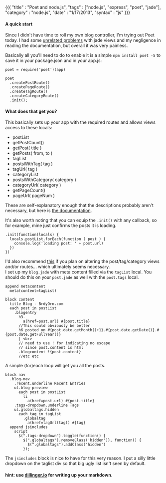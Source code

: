 {{{
  "title" : "Poet and node.js",
  "tags"  : ["node.js", "express", "poet", "jade"],
  "category" : "node.js",
  "date" : "1/17/2013",
  "syntax" : "js"
}}}

#### A quick start
Since I didn't have time to roll my own blog controller, I'm trying out Poet today. 
I had some [unrelated problems](http://stackoverflow.com/questions/14409242/tracking-down-a-routing-error-with-node-express) 
with jade views and my negligence in reading the documentation, but overall it was very painless.

Basically all you'll need to do to enable it is a simple `npm install poet -S` to save it in your package.json and in your app.js:

<!--more-->


    poet = require('poet')(app)

    poet
      .createPostRoute()
      .createPageRoute()
      .createTagRoute()
      .createCategoryRoute()
      .init();

#### What does that get you?
This basically sets up your app with the required routes and allows views access to these locals:

- postList
- getPostCount()
- getPost( title )
- getPosts( from, to )
- tagList
- postsWithTag( tag )
- tagUrl( tag )
- categoryList
- postsWithCategory( category )
- categoryUrl( category )
- getPageCount()
- pageUrl( pageNum )  

These are self-explanatory enough that the descriptions probably aren't necessary, but here is [the documentation](http://jsantell.github.com/poet/).  

It's also worth noting that you can equip the `.init()` with any callback, so for example, mine just confirms the posts it is loading.
    
    .init(function(locals) {
      locals.postList.forEach(function ( post ) {
        console.log('loading post: ' + post.url)
      }) 
    }) 

I'd also recommend [this](https://github.com/jsantell/poet/tree/master/examples) if you plan on altering the post/tag/category views and/or routes... which ultimately seems necessary.  
I set up my `blog.jade` with meta content filled via the `tagList` local. You should do this on your `post.jade` as well with the `post.tags` local.

    append metacontent
      meta(content=tagList)

    block content
      title Blog - BrdyOrn.com
      each post in postList
        .blogentry
          h3-
            a(href=post.url) #{post.title}
          //This could obviously be better    
          h6 posted on #{post.date.getMonth()+1}.#{post.date.getDate()}.#{post.date.getFullYear()}
          | <br>
          // need to use ! for indicating no escape
          // since post.content is html
          .blogcontent !{post.content}
          //etc etc

A simple (for)each loop will get you all the posts.

    block nav
      .blog-nav
        .recent.underline Recent Entries
        ul.blog-preview
          each post in postList
            li 
              a(href=post.url) #{post.title}
        .tags-dropdown.underline Tags
        ul.globaltags.hidden
          each tag in tagList
            .globaltag
              a(href=tagUrl(tag)) #{tag}
      append jsincludes
        script
          $(".tags-dropdown").toggle(function() {
            $(".globaltags").removeClass('hidden')}, function() {
              $(".globaltags").addClass('hidden')
            });

The `jsincludes` block is nice to have for this very reason. I put a silly little dropdown on the taglist div so that big ugly list isn't seen by default.  

#### hint: use [dillinger.io](http://dillinger.io) for writing up your markdown.
